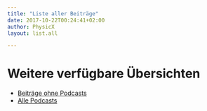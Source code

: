 ```yaml
---
title: "Liste aller Beiträge"
date: 2017-10-22T00:24:41+02:00
author: PhysicX
layout: list.all

---
```


# Weitere verfügbare Übersichten
- [Beiträge ohne Podcasts](/post/)
- [Alle Podcasts](/podcast/)